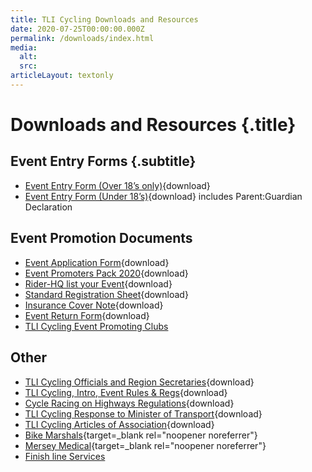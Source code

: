 ```yaml
---
title: TLI Cycling Downloads and Resources
date: 2020-07-25T00:00:00.000Z
permalink: /downloads/index.html
media:
  alt:
  src:
articleLayout: textonly
---
```


# Downloads and Resources {.title}

## Event Entry Forms {.subtitle}

* [Event Entry Form (Over 18’s only)](/u/TLICycling_Event-Entry-Form-Over-18s-only.pdf){download}
* [Event Entry Form (Under 18’s)](/u/TLICycling_Under-18-Event-Entry-Form-includes-ParentGuardian-Declaration.pdf){download} includes Parent:Guardian Declaration

## Event Promotion Documents

* [Event Application Form](/u/TLICycling_Event-Application-Form-2020.pdf){download}
* [Event Promoters Pack 2020](/u/TLICycling_Event-Promoters-Pack-2020.pdf){download}
* [Rider-HQ list your Event](/u/TLICycling_Rider-HQ-list-a-Event.pdf){download}
* [Standard Registration Sheet](/u/TLICycling_Standard-Registration-Sheet.pdf){download}
* [Insurance Cover Note](/u/TLICycling_2020-TWIMC-Letter-TLI-Cycling.pdf){download}
* [Event Return Form](/u/TLICycling_EventReturnForm-Download-2020.pdf){download}
* [TLI Cycling Event Promoting Clubs](/organising-clubs-teams/)

## Other

* [TLI Cycling Officials and Region Secretaries](/u/TLICycling_Contact-Points-2020.pdf){download}
* [TLI Cycling, Intro, Event Rules & Regs](/u/TLICycling_Event-Rules-Regs-2020.pdf){download}
* [Cycle Racing on Highways Regulations](/u/TLICycling_Cycle-Racing-on-Highways-Regulations.pdf){download}
* [TLI Cycling Response to Minister of Transport](/u/TLICycling_Response-to-Minister-of-Transport.pdf){download}
* [TLI Cycling Articles of Association](/u/TLICycling_Articles-of-Association-2017.pdf){download}
* [Bike Marshals](https://www.bikemarshals.org/){target=_blank rel="noopener noreferrer"}
* [Mersey Medical](https://www.merseymedical.co.uk/){target=_blank rel="noopener noreferrer"}
* [Finish line Services](/finish-line-services/)
